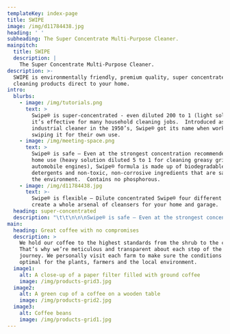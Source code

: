 ```yaml
---
templateKey: index-page
title: SWIPE
image: /img/d11784438.jpg
heading: ' '
subheading: The Super Concentrate Multi-Purpose Cleaner.
mainpitch:
  title: SWIPE
  description: |
    The Super Concentrate Multi-Purpose Cleaner.
description: >-
  SWIPE is environmentally friendly, premium quality, super concentrated
  cleaning products direct to your home.
intro:
  blurbs:
    - image: /img/tutorials.png
      text: >
        Swipe® is super-concentrated - even diluted 200 to 1 (light solution),
        it’s effective for many household cleaning jobs.  Introduced as an
        industrial cleaner in the 1950’s, Swipe® got its name when workers began
        swiping it for their own use.
    - image: /img/meeting-space.png
      text: >
        Swipe® is safe – Even at the strongest concentration recommended for
        home use (heavy solution diluted 5 to 1 for cleaning greasy grills and
        automobile engines), Swipe® formula is made up of biodegradable
        detergents and non-toxic, non-corrosive ingredients that are safe for
        the environment.  Contains no phosphorous.
    - image: /img/d11784438.jpg
      text: >-
        Swipe® is flexible – Dilute concentrated Swipe® four different ways to
        create a whole arsenal of cleansers for your home and garage. 
  heading: super-concentrated
  description: "\t\t\n\n\nSwipe® is safe – Even at the strongest concentration recommended for home use (heavy solution diluted 5 to 1 for cleaning greasy grills and automobile engines), Swipe® formula is made up of biodegradable detergents and non-toxic, non-corrosive ingredients that are safe for the environment.  Contains no phosphorous.\n\nSwipe® is flexible – Dilute concentrated Swipe® four different ways to create a whole arsenal of cleansers for your home and garage. "
main:
  heading: Great coffee with no compromises
  description: >
    We hold our coffee to the highest standards from the shrub to the cup.
    That’s why we’re meticulous and transparent about each step of the coffee’s
    journey. We personally visit each farm to make sure the conditions are
    optimal for the plants, farmers and the local environment.
  image1:
    alt: A close-up of a paper filter filled with ground coffee
    image: /img/products-grid3.jpg
  image2:
    alt: A green cup of a coffee on a wooden table
    image: /img/products-grid2.jpg
  image3:
    alt: Coffee beans
    image: /img/products-grid1.jpg
---
```


